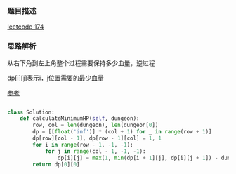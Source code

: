### 题目描述

[leetcode 174](https://leetcode-cn.com/problems/dungeon-game/)

### 思路解析

从右下角到左上角整个过程需要保持多少血量，逆过程

dp[i][j]表示i，j位置需要的最少血量

[参考](https://leetcode.com/problems/dungeon-game/discuss/52774/C%2B%2B-DP-solution)

```python

class Solution:
    def calculateMinimumHP(self, dungeon):
        row, col = len(dungeon), len(dungeon[0])
        dp = [[float('inf')] * (col + 1) for _ in range(row + 1)]
        dp[row][col - 1], dp[row - 1][col] = 1, 1
        for i in range(row - 1, -1, -1):
            for j in range(col - 1, -1, -1):
                dp[i][j] = max(1, min(dp[i + 1][j], dp[i][j + 1]) - dungeon[i][j])
        return dp[0][0]

```
